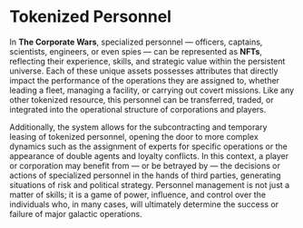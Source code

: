 # Tokenized Personnel

In **The Corporate Wars**, specialized personnel — officers, captains, scientists, engineers, or even spies — can be represented as **NFTs**, reflecting their experience, skills, and strategic value within the persistent universe. Each of these unique assets possesses attributes that directly impact the performance of the operations they are assigned to, whether leading a fleet, managing a facility, or carrying out covert missions. Like any other tokenized resource, this personnel can be transferred, traded, or integrated into the operational structure of corporations and players.

Additionally, the system allows for the subcontracting and temporary leasing of tokenized personnel, opening the door to more complex dynamics such as the assignment of experts for specific operations or the appearance of double agents and loyalty conflicts. In this context, a player or corporation may benefit from — or be betrayed by — the decisions or actions of specialized personnel in the hands of third parties, generating situations of risk and political strategy. Personnel management is not just a matter of skills; it is a game of power, influence, and control over the individuals who, in many cases, will ultimately determine the success or failure of major galactic operations.
